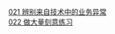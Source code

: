 [021 辨别来自技术中的业务异常](./97ThingsEveryProgrammerShouldKnow/021-DistinguishBusinessExceptiosnFromTechnical.md)  
[022 做大量刻意练习](./97ThingsEveryProgrammerShouldKnow/022-DoLotsOfDeliberatePractice.md)